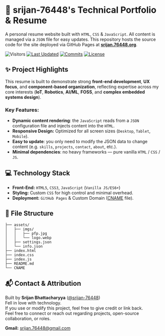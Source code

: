 # 🚀 srijan-76448's Technical Portfolio & Resume

A personal resume website built with `HTML`, `CSS` & `JavaScript`. All content is managed via a `JSON` file for easy updates. This repository hosts the source code for the site deployed via GitHub Pages at [**srijan.76448.org**](https://srijan.76448.org/).

<!-- ![version](https://img.shields.io/github/v/release/srijan-76448/Resume?style=plastic&color=brightgreen&label=Version) -->
![Visitors](https://visitor-badge.laobi.icu/badge?page_id=srijan-76448/Resume?label=Visitors&style=plastic)
[![Last Updated](https://img.shields.io/github/last-commit/srijan-76448/Resume/main?label=Last%20Updated&style=plastic&display_timestamp=committer)](https://github.com/srijan-76448/Resume/pulse/monthly)
[![Commits](https://img.shields.io/github/commit-activity/m/srijan-76448/Resume?label=Commits&style=plastic)](https://github.com/srijan-76448/Resume/commits)
[![License](https://img.shields.io/badge/-License-blue.svg?style=plastic)](LICENSE)

## ✨ Project Highlights

This resume is built to demonstrate strong **front-end development**, **UX focus**, and **component-based organization**, reflecting expertise across my core interests (**IoT**, **Robotics**, **AI/ML**, **FOSS**, and **complex embedded systems design**).

### Key Features:

- **Dynamic content rendering**: the `JavaScript` reads from a `JSON` configuration file and injects content into the `HTML`.
- **Responsive Design:** Optimized for all screen sizes (`Desktop`, `Tablet`, `Mobile`).
- **Easy to update**: you only need to modify the JSON data to change content (e.g. `skills`, `projects`, `contact`, `about`, etc.).
- **Minimal dependencies**: no heavy frameworks — pure vanilla `HTML` / `CSS` / `JS`.

## 💻 Technology Stack

- **Front-End:** `HTML5`, `CSS3`, `JavaScript` (`Vanilla JS/ES6+`)
- **Styling:** Custom `CSS` for high control and minimal overhead.
- **Deployment:** `GitHub Pages` & Custom Domain ([CNAME](CNAME) file).

<!-- ## 🛠️ How to Use / Run Locally

1. **Fork the repository**

    Click the "Fork" button in the top-right corner of the repository to create a new copy for your personal use.

2. **Clone the repository**

    ```bash
    git clone https://github.com/srijan-76448/Resume.git
    cd Resume
    ```

3. **Open it in your browser**
    Simply double-click `index.html` or serve it via a local HTTP server (recommended for JS import paths):

    ```bash
    # Using Python 3:
    python3 -m http.server 8000
    ```

   Then visit `http://localhost:8000` in your browser.

4. **Edit content**
    All personal info, skills, education, experience, etc. are configured via a JSON file (e.g. `data.json` or similar — locate where JSON is loaded in `index.js`). Change values there and reload the page to see updates.

## 🎨 Customization Tips & Suggestions

- Add or remove sections (e.g. Certifications, Hobbies) by extending the JSON schema and updating rendering logic in `index.js`.
- Tweak the styling (colors, fonts, layout) in `index.css` to match your personal branding.
- Add smooth scroll, animations, or theming toggles for more polish.
- Use a free hosting service (GitHub Pages, Netlify, Vercel) to deploy your resume online. -->

## 📂 File Structure

```
├── assets/
│   ├── imgs/
│   │   ├── pfp.jpg
│   │   └── logo.webp
│   ├── settings.json
│   └── info.json
├── index.html
├── index.css
├── index.js
├── README.md
└── CNAME
```

## 📬 Contact & Attribution

Built by **Srijan Bhattacharyya** ([@srijan-76448](https://github.com/srijan-76448)) <br>Fell in love with technology. <br>If you use or modify this project, feel free to give credit or link back. <br>Feel free to connect or reach out regarding projects, open-source collaboration, or roles.

**Gmail:** [srijan.76448@gmail.com](mailto:srijan.76448@gmail.com)
